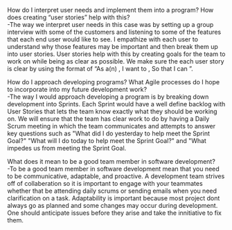 How do I interpret user needs and implement them into a program? How does creating “user stories” help with this?  <br/>
  -The way we interpret user needs in this case was by setting up a group interview with some of the customers and listening to some of the features that each end user would like to see. I empathize with each user 
  to understand why those features may be important and then break them up into user stories. User stories help with this by creating goals for the team to work on while being as clear as possible. We make sure the
  each user story is clear by using the format of “As a(n) <type of user>, I want to <perform some task>, So that I can <achieve some goal>”.
  
How do I approach developing programs? What Agile processes do I hope to incorporate into my future development work?  <br/>
  -The way I would approach developing a program is by breaking down development into Sprints. Each Sprint would have a well define backlog with User Stories that lets the team know exactly what they should be working on.
  We will ensure that the team has clear work to do by having a Daily Scrum meeting in which the team communicates and attempts to answer key questions such as "What did I do yesterday to help meet the Sprint Goal?" 
  "What will I do today to help meet the Sprint Goal?" and "What impedes us from meeting the Sprint Goal.

What does it mean to be a good team member in software development? <br/>
  -To be a good team member in software development mean that you need to be communicative, adaptable, and proactive. A development team strives off of collaberation so it is important to engage with your teammates whether 
  that be attending daily scrums or sending emails when you need clarification on a task. Adaptability is important because most project dont always go as planned and some changes may occur during development. One should
  anticipate issues before they arise and take the innitiative to fix them.
